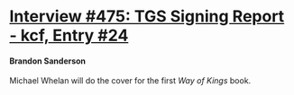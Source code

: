 # [Interview #475: TGS Signing Report - kcf, Entry #24](https://www.theoryland.com/intvmain.php?i=475#24)

#### Brandon Sanderson

Michael Whelan will do the cover for the first
*Way of Kings*
book.


